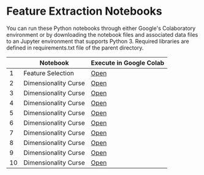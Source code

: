 # Feature Extraction Notebooks
You can run these Python notebooks through either Google's Colaboratory environment or by downloading the notebook files and associated data files to an Jupyter environment that supports Python 3.  Required libraries are defined in requirements.txt file of the parent directory.

| | Notebook|  Execute in Google Colab |
|-|-|-|
|1| Feature Selection | [Open](http://colab.research.google.com/github/slankas/DataScienceNotebooks/blob/master/FeatureCreation/1%20-%Feature%Selection.ipynb)  |
|2| Dimensionality Curse | [Open](http://colab.research.google.com/github/slankas/DataScienceNotebooks/blob/master/FeatureCreation/DistanceAndDimensionalityCurse.ipynb)  |
|3| Dimensionality Curse | [Open](http://colab.research.google.com/github/slankas/DataScienceNotebooks/blob/master/FeatureCreation/DistanceAndDimensionalityCurse.ipynb)  |
|4| Dimensionality Curse | [Open](http://colab.research.google.com/github/slankas/DataScienceNotebooks/blob/master/FeatureCreation/DistanceAndDimensionalityCurse.ipynb)  |
|5| Dimensionality Curse | [Open](http://colab.research.google.com/github/slankas/DataScienceNotebooks/blob/master/FeatureCreation/DistanceAndDimensionalityCurse.ipynb)  |
|6| Dimensionality Curse | [Open](http://colab.research.google.com/github/slankas/DataScienceNotebooks/blob/master/FeatureCreation/DistanceAndDimensionalityCurse.ipynb)  |
|7| Dimensionality Curse | [Open](http://colab.research.google.com/github/slankas/DataScienceNotebooks/blob/master/FeatureCreation/DistanceAndDimensionalityCurse.ipynb)  |
|8| Dimensionality Curse | [Open](http://colab.research.google.com/github/slankas/DataScienceNotebooks/blob/master/FeatureCreation/DistanceAndDimensionalityCurse.ipynb)  |
|9| Dimensionality Curse | [Open](http://colab.research.google.com/github/slankas/DataScienceNotebooks/blob/master/FeatureCreation/DistanceAndDimensionalityCurse.ipynb)  |
|10| Dimensionality Curse | [Open](http://colab.research.google.com/github/slankas/DataScienceNotebooks/blob/master/FeatureCreation/DistanceAndDimensionalityCurse.ipynb)  |
